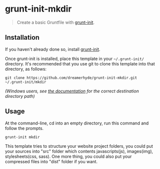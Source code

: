# grunt-init-mkdir

> Create a basic Gruntfile with [grunt-init][].

[grunt-init]: http://gruntjs.com/project-scaffolding

## Installation
If you haven't already done so, install [grunt-init][].

Once grunt-init is installed, place this template in your `~/.grunt-init/` directory. It's recommended that you use git to clone this template into that directory, as follows:

```
git clone https://github.com/dreamerhyde/grunt-init-mkdir.git ~/.grunt-init/mkdir
```

_(Windows users, see [the documentation][grunt-init] for the correct destination directory path)_

## Usage

At the command-line, cd into an empty directory, run this command and follow the prompts.

```
grunt-init mkdir
```

This template tries to structure your website project folders, you could put your sources into "src" folder which contents javascripts(js), images(img), stylesheets(css, sass). One more thing, you could also put your compressed files into "dist" folder if you want.
